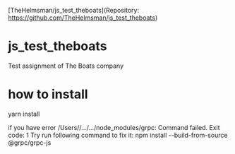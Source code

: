 [TheHelmsman/js_test_theboats](Repository: https://github.com/TheHelmsman/js_test_theboats)

# js_test_theboats
Test assignment of The Boats company

# how to install
yarn install

if you have error /Users/<username>/.../.../node_modules/grpc: Command failed.
Exit code: 1
Try run following command to fix it:
npm install --build-from-source @grpc/grpc-js

